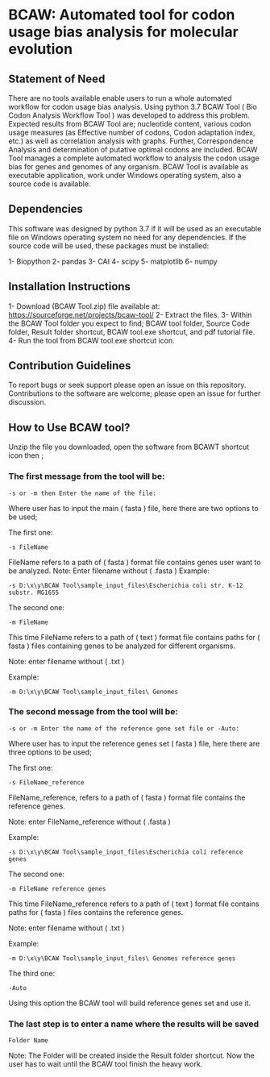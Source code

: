 # BCAW: Automated tool for codon usage bias analysis for molecular evolution

## Statement of Need
There are no tools available enable users to run a whole automated workflow for codon usage bias analysis. Using python 3.7 BCAW Tool ( Bio Codon Analysis Workflow Tool ) was developed to address this problem.
Expected results from BCAW Tool are; nucleotide content, various codon usage measures (as Effective number of codons, Codon adaptation index, etc.) as well as correlation analysis with graphs. Further, Correspondence Analysis and determination of putative optimal codons are included.
BCAW Tool manages a complete automated workflow to analysis the codon usage bias for genes and genomes of any organism. BCAW Tool is available as executable application, work under Windows operating system, also a source code is available.
## Dependencies

This software was designed by python 3.7 if it will be used as an executable file on Windows operating system no need for any dependencies. If the source code will be used, these packages must be installed:

1- Biopython
2- pandas
3- CAI
4- scipy
5- matplotlib
6- numpy

## Installation Instructions

1- Download (BCAW Tool.zip) file available at: https://sourceforge.net/projects/bcaw-tool/
2- Extract the files.
3- Within the BCAW Tool folder you expect to find; BCAW tool folder, Source Code folder, Result folder shortcut, BCAW tool.exe shortcut, and pdf tutorial file.
4- Run the tool from BCAW tool.exe shortcut icon.

## Contribution Guidelines
To report bugs or seek support please open an issue on this repository. Contributions to the software are welcome; please open an issue for further discussion.

## How to Use BCAW tool?
Unzip the file you downloaded, open the software from BCAWT shortcut icon then ; 

### The first message from the tool will be:
```
-s or -m then Enter the name of the file:
```
              
Where user has to input the main ( fasta ) file, here there are two options  to be used;

The first one:
```
-s FileName
```             
FileName refers to a path of ( fasta ) format file contains genes user want to be analyzed. 
Note: Enter filename without ( .fasta )
Example:
```
-s D:\x\y\BCAW Tool\sample_input_files\Escherichia coli str. K-12 substr. MG1655
```
The second one:
```
-m FileName
```
This time FileName refers to a path of ( text ) format file contains paths for ( fasta ) files containing genes to be analyzed for different organisms.

Note: enter filename without ( .txt )

Example:
```
-m D:\x\y\BCAW Tool\sample_input_files\ Genomes
```
### The second message from the tool will be:
```
-s or -m Enter the name of the reference gene set file or -Auto:
```
Where user has to input the reference genes set ( fasta ) file, here there are three options  to be used; 

The first one:
```
-s FileName_reference
```
FileName_reference, refers to a path of ( fasta ) format file contains the reference genes. 

Note: enter FileName_reference without ( .fasta )

Example:
```
-s D:\x\y\BCAW Tool\sample_input_files\Escherichia coli reference genes
```
The second one:
```
-m FileName reference genes
```
This time FileName_reference refers to a path of ( text ) format file contains paths for ( fasta ) files contains the reference genes.

Note: enter filename without ( .txt )

Example:
```
-m D:\x\y\BCAW Tool\sample_input_files\ Genomes reference genes
 ```
The third one:
```
-Auto
```
Using this option the BCAW tool will build reference genes set and use it.

### The last step is to enter a name where the results will be saved
```
Folder Name
```
Note: The Folder will be created inside the Result folder shortcut.
Now the user has to wait until the BCAW tool finish the heavy work.
